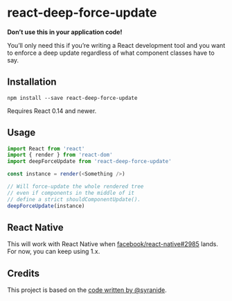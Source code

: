 # react-deep-force-update

**Don’t use this in your application code!**

You’ll only need this if you’re writing a React development tool and you want to
enforce a deep update regardless of what component classes have to say.

## Installation

```
npm install --save react-deep-force-update
```

Requires React 0.14 and newer.

## Usage

```js
import React from 'react'
import { render } from 'react-dom'
import deepForceUpdate from 'react-deep-force-update'

const instance = render(<Something />)

// Will force-update the whole rendered tree
// even if components in the middle of it
// define a strict shouldComponentUpdate().
deepForceUpdate(instance)
```

## React Native

This will work with React Native when
[facebook/react-native#2985](https://github.com/facebook/react-native/issues/2985)
lands.\
For now, you can keep using 1.x.

## Credits

This project is based on the
[code written by @syranide](https://github.com/gaearon/react-hot-api/commit/b3d6059a17407ef44765814ce06b36716d110041).
